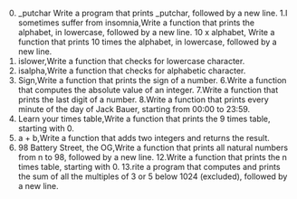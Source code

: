  0. _putchar Write a program that prints _putchar, followed by a new line.
1.I sometimes suffer from insomnia,Write a function that prints the alphabet, in lowercase, followed by a new line.
 10 x alphabet, Write a function that prints 10 times the alphabet, in lowercase, followed by a new line.
3. islower,Write a function that checks for lowercase character.
4. isalpha,Write a function that checks for alphabetic character.
5. Sign,Write a function that prints the sign of a number.
6.Write a function that computes the absolute value of an integer.
7.Write a function that prints the last digit of a number.
8.Write a function that prints every minute of the day of Jack Bauer, starting from 00:00 to 23:59.
9. Learn your times table,Write a function that prints the 9 times table, starting with 0.
10. a + b,Write a function that adds two integers and returns the result.
11. 98 Battery Street, the OG,Write a function that prints all natural numbers from n to 98, followed by a new line.
12.Write a function that prints the n times table, starting with 0.
13.rite a program that computes and prints the sum of all the multiples of 3 or 5 below 1024 (excluded), followed by a new line.
